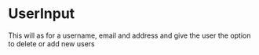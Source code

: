 # UserInput
This will as for a username, email and address and give the user the option to delete or add new users
